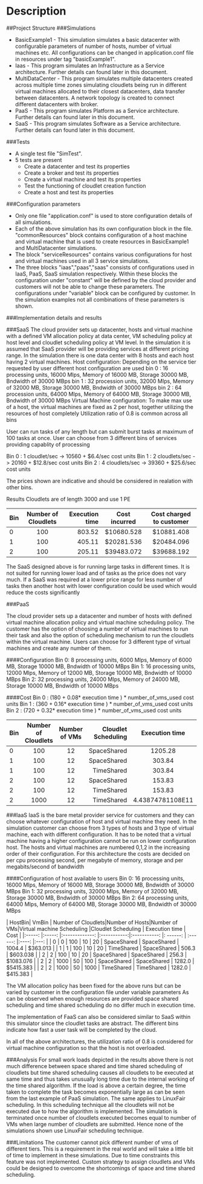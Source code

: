 # Description
##Project Structure
###Simulations
- BasicExample1 - This simulation simulates a basic datacenter with configurable parameters of number of hosts, number of virtual 
machines etc. All configurations can be changed in application.conf file in resources under tag "basicExample1".
- Iaas - This program simulates an Infrastructure as a Service architecture. Further details can found later in this document.
- MultiDataCenter - This program simulates multiple datacenters created across multiple time zones simulating cloudlets being run
in different virtual machines allocated to their closest datacenters, data transfer between datacenters. A network topology is
created to connect different datacenters with broker.
- PaaS - This program simulates Platform as a Service architecture. Further details can found later in this document.
- SaaS - This program simulates Software as a Service architecture. Further details can found later in this document.

###Tests
- A single test file "SimTest".
- 5 tests are present
  - Create a datacenter and test its properties
  - Create a broker and test its properties
  - Create a virtual machine and test its properties
  - Test the functioning of cloudlet creation function
  - Create a host and test its properties

###Configuration parameters
- Only one file "application.conf" is used to store configuration details of all simulations.
- Each of the above simulation has its own configuration block in the file. "commonResources" block contains configuration
of a host machine and virtual machine that is used to create resources in BasicExample1 and MultiDatacenter simulations.
- The block "serviceResources" contains various configurations for host and virtual machines used in all 3 service simulations.
- The three blocks "iaas","paas","saas" consists of configurations used in IaaS, PaaS, SaaS simulation respectively. 
Within these blocks the configuration under "constant" will be defined by the cloud provider and customers will not be able to
change these parameters. The configurations under "variable" block can be configured by customer. In the simulation examples
not all combinations of these parameters is shown.

###Implementation details and results


###SaaS
The cloud provider sets up datacenter, hosts and virtual machine with a defined VM allocation policy at data center, VM
scheduling policy at host level and cloudlet scheduling policy at VM level. In the simulation it is assumed that SaaS
provider will be providing services at different pricing range.
In the simulation there is one data center with 8 hosts and each host having 2 virtual machines.
Host configuration: Depending on the service tier requested by user different host configuration are used
bin 0 : 16 processing units, 16000 MIps, Memory of 16000 MB, Storage 30000 MB, Bndwidth of 30000 MBps
bin 1 : 32 procession units, 32000 MIps, Memory of 32000 MB, Storage 30000 MB, Bndwidth of 30000 MBps
bin 2 : 64 procession units, 64000 MIps, Memory of 64000 MB, Storage 30000 MB, Bndwidth of 30000 MBps
Virtual Machine configuration: To make max use of a host, the virtual machines are fixed as 2 per host, together utilizing
the resources of host completely
Utilization ratio of 0.8 is common across all bins

User can run tasks of any length but can submit burst tasks at maximum of 100 tasks at once.
User can choose from 3 different bins of services providing capablity of processing

Bin 0 : 1 cloudlet/sec -> 10560 + $6.4/sec     cost units
Bin 1 : 2 cloudlets/sec -> 20160 + $12.8/sec   cost units
Bin 2 : 4 cloudlets/sec -> 39360 + $25.6/sec   cost units

The prices shown are indicative and should be considered in realation with other bins.

Results
Cloudlets are of length 3000 and use 1 PE


| Bin   |  Number of Cloudlets  |  Execution time   | Cost incurred | Cost charged to customer  |
|-----  |:-------------:        |------:            |:----:         |:---:                      |
| 0     | 100                   | 803.52            | $10680.528    | $10881.408                |
| 1     | 100                   | 405.11            | $20281.536    | $20484.096                |
| 2     | 100                   | 205.11            | $39483.072    | $39688.192                |

The SaaS designed above is for running large tasks in different times. It is not suited for running lower load and of tasks
as the price does not vary much.
If a SaaS was required at a lower price range for less number of tasks then another host with lower configuration
could be used which would reduce the costs significantly


###PaaS

The cloud provider sets up a datacenter and number of hosts with defined virtual machine allocation policy and virtual
machine scheduling policy. The customer has the option of choosing a number of virtual machines to run their task and
also the option of scheduling mechanism to run the cloudlets within the virtual machine.
Users can choose for 3 different type of virtual machines and create any number of them.

####Configuration
Bin 0: 8 processing units, 6000 MIps, Memory of 6000 MB, Storage 10000 MB, Bndwidth of 10000 MBps
Bin 1: 16 processing units, 12000 MIps, Memory of 12000 MB, Storage 10000 MB, Bndwidth of 10000 MBps
Bin 2: 32 processing units, 24000 MIps, Memory of 24000 MB, Storage 10000 MB, Bndwidth of 10000 MBps

####Cost
Bin 0 : (180 + 0.08* execution time ) * number_of_vms_used   cost units
Bin 1 : (360 + 0.16* execution time ) * number_of_vms_used   cost units
Bin 2 : (720 + 0.32* execution time ) * number_of_vms_used   cost units

| Bin   |  Number of Cloudlets|Number of VMs|Cloudlet Scheduling  |  Execution time   | Cost incurred | Cost charged to customer  |
|:-----  |:-------------:     |:-----------:|  ------:            |:----:             |:---:         | :---:                     |
| 0     | 100                 | 12          | SpaceShared         | 1205.28           | $2196.158    | $2256.4224                |
| 1     | 100                 | 12          | SpaceShared         | 303.84            | $3618.230    | $4368.6144                |
| 1     | 100                 | 12          | TimeShared          | 303.84            | $3618.230    | $4368.6144                |
| 2     | 100                 | 12          | SpaceShared         | 153.83            | $6498.460    | $8689.228                |
| 2     | 100                 | 12          | TimeShared          | 153.83            | $6498.460    | $8689.228                |
| 2     | 1000                | 12          | TimeShared          | 4.43874781108E11  | Too large    | Too large 

###IaaS
IaaS is the bare metal provider service for customers and they can choose whatever configuration of host and virtual
machine they need. In the simulation customer can choose from 3 types of hosts and 3 type of virtual machine, each with
different configuration. It has to be noted that a virtual machine having a higher configuration cannot be run on lower configuration
host. The hosts and virtual machines are numbered 0,1,2 in the increasing order of their configuration.
For this architecture the costs are decided on per cpu processing second, per megabyte of memory, storage and per megabits/second of bandwidth


####Configuration of host available to users
Bin 0: 16 processing units, 16000 MIps, Memory of 16000 MB, Storage 30000 MB, Bndwidth of 30000 MBps
Bin 1: 32 processing units, 32000 MIps, Memory of 32000 MB, Storage 30000 MB, Bndwidth of 30000 MBps
Bin 2: 64 processing units, 64000 MIps, Memory of 64000 MB, Storage 30000 MB, Bndwidth of 30000 MBps

| HostBin| VmBin     |  Number of Cloudlets|Number of Hosts|Number of VMs|Virtual machine Scheduling |Cloudlet Scheduling  |  Execution time   | Cost       |
|:-----: |:-----:    |:-------------:       |:-----------:|:-----------: |: ------:                  |  :------:            |:----:             |:---:      |
| 0      | 0         | 100                 | 10          | 20          | SpaceShared               | SpaceShared         | 1004.4            | $363.013    | 
| 1      | 1         | 100                 | 10          | 20          | TimeShared                | SpaceShared         | 506.3            | $603.038    |
| 2      | 2         | 100                 | 10          | 20          | SpaceShared               | SpaceShared         | 256.3            | $1083.076    |
| 2      | 2         | 1000                | 50          | 100         | SpaceShared               | SpaceShared         | 1282.0           | $5415.383    |
| 2      | 2         | 1000                | 50          | 1000          | TimeShared                | TimeShared          | 1282.0              | $415.383    |

The VM allocation policy has been fixed for the above runs but can be varied by customer in the configuration file under variable parameters
As can be observed when enough resources are provided space shared scheduling and time shared scheduling do no differ much in execution time.


The implementation of FaaS can also be considered similar to SaaS within this simulator since the cloudlet tasks are abstract.
The different bins indicate how fast a user task will be completed by the cloud.


In all of the above architectures, the utilization ratio of 0.8 is considered for virtual machine configuration so that the
host is not overloaded.


###Analysis
For small work loads depicted in the results above there is not much difference between space shared and time shared scheduling
of cloudlets but time shared scheduling causes all cloudlets to be executed at same time and thus takes unusually long time 
due to the internal working of the time shared algorithm. If the load is above a certain degree, the time taken to complete the
task becomes exponentially large as can be seen from the last example of PaaS simulation. The same applies to LinuxFair scheduling.
In this scheduling technique all the cloudlets will not be executed due to how the algorithm is implemented. The simulation 
is terminated once number of cloudlets executed becomes equal to number of VMs when large number of cloudlets are submitted.
Hence none of the simulations shown use LinuxFair scheduling technique.

###Limitations
The customer cannot pick different number of vms of different tiers. This is a requirement in the real world and will take 
a little bit of time to implement in these simulations. Due to time constraints this feature was not implemented.
Custom strategy to assign cloudlets and VMs could be designed to overcome the shortcomings of space and time shared scheduling.